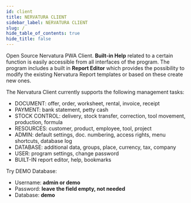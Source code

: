 ```yaml
---
id: client
title: NERVATURA CLIENT
sidebar_label: NERVATURA CLIENT
slug: /
hide_table_of_contents: true
hide_title: false
---
```


Open Source Nervatura PWA Client. **Built-in Help** related to a certain function is easily accessible from all interfaces of the program. The program includes a built in **Report Editor** which provides the possibility to modify the existing Nervatura Report templates or based on these create new ones.

The Nervatura Client currently supports the following management tasks:
- DOCUMENT: offer, order, worksheet, rental, invoice, receipt
- PAYMENT: bank statement, petty cash
- STOCK CONTROL: delivery, stock transfer, correction, tool movement, production, formula
- RESOURCES: customer, product, employee, tool, project
- ADMIN: default settings, doc. numbering, access rights, menu shortcuts, database log
- DATABASE: additional data, groups, place, currency, tax, company
- USER: program settings, change password
- BUILT-IN report editor, help, bookmarks

Try DEMO Database:
- Username: **admin or demo**
- Password: **leave the field empty, not needed**
- Database: **demo**